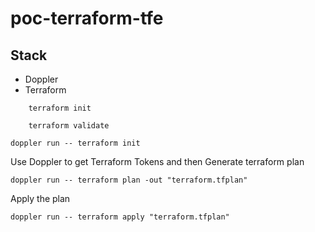# poc-terraform-tfe

## Stack

- Doppler
- Terraform

```
    terraform init
```

```
    terraform validate
```

```
doppler run -- terraform init
```

Use Doppler to get Terraform Tokens and then Generate terraform plan

```
doppler run -- terraform plan -out "terraform.tfplan"
```

Apply the plan

```
doppler run -- terraform apply "terraform.tfplan"
```
